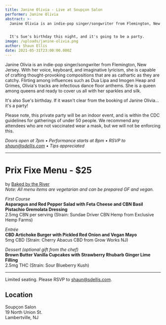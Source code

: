 ```yaml
---
title: Janine Olivia - Live at Soupçon Salon
performer: Janine Olivia
abstract: >-
  Janine Olivia is an indie-pop singer/songwriter from Flemington, New Jersey. With her voice, keyboard, and imaginative lyricism, she is capable of crafting thought-provoking compositions that are as cathartic as they are catchy.


  It's Sue's birthday this night, and it's going to be a party.
image: /uploads/janine-olivia.png
author: Shaun Ellis
date: 2021-05-31T23:00:00.000Z
---
```

Janine Olivia is an indie-pop singer/songwriter from Flemington, New Jersey. With her voice, keyboard, and imaginative lyricism, she is capable of crafting thought-provoking compositions that are as cathartic as they are catchy. Flirting among influences such as Dua Lipa and Imogen Heap and Grimes, Olivia's tracks are infectious dance floor anthems. She is a queen among queens and ready to cover us all with her sparkles and silk.

It's also Sue's birthday. If it wasn't clear from the booking of Janine Olivia... it's a party!

Please note, this private party will be an indoor event, and is within the CDC guidelines for gatherings of under 50 people. We  recommend any attendees who are not vaccinated wear a mask, but we will not be enforcing this. 

*Doors open at 7pm • Performance starts at 8pm • RSVP to shaun@sdellis.com • Tips appreciated*

---

# Prix Fixe Menu - $25
by [Baked by the River](https://bakedbytheriver.com/)<br/>
*Note: All menu items are vegetarian and can be prepared GF and vegan.*

*First Course*<br/>
**Asparagus and Red Pepper Salad with Feta Cheese and CBN Basil Pistachio Gremolata Dressing**<br/>
2.5mg CBN per serving (Strain: Sundae Driver CBN Hemp from Exclusive Hemp Farms)

*Entrée*<br/>
**CBD Artichoke Burger with Pickled Red Onion and Vegan Mayo**<br/>
5mg CBD (Strain: Cherry Abacus CBD from Grow Works NJ)

*Dessert (optional gift from the chef)*<br/>
**Brown Butter Vanilla Cupcakes with Strawberry Rhubarb Ginger Lime Filling**<br/>
2.5mg THC (Strain: Sour Blueberry Kush)<br/>

---
Limited seating. Please RSVP to shaun@sdellis.com.

## Location
Soupçon Salon<br/>
19 North Union St.<br/>
Lambertville, NJ
